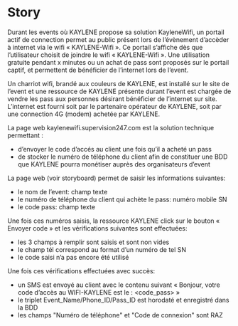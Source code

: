 # Story

Durant les events où KAYLENE propose sa solution KayleneWifi, un portail actif de connection permet au public présent lors de l’évènement d’accèder à internet via le wifi « KAYLENE-Wifi ». Ce portail s’affiche dès que l’utilisateur choisit de joindre le wifi « KAYLENE-Wifi ». Une utilisation gratuite pendant x minutes ou un achat de pass sont proposés sur le portail captif, et permettent de bénéficier de l’internet lors de l’event.

Un charriot wifi, brandé aux couleurs de KAYLENE, est installé sur le site de l’event et une ressource de KAYLENE présente durant l’event est chargée de vendre les pass aux personnes désirant bénéficier de l’internet sur site.
L’internet est fourni soit par le partenaire opérateur de KAYLENE, soit par une connection 4G (modem) achetée par KAYLENE.

La page web kaylenewifi.supervision247.com est la solution technique permettant :
- d’envoyer le code d’accés au client une fois qu’il a acheté un pass
- de stocker le numéro de téléphone du client afin de constituer une BDD que KAYLENE pourra monétiser auprès des organisateurs d’event

La page web (voir storyboard) permet de saisir les informations suivantes:
- le nom de l’event: champ texte
- le numéro de téléphone du client qui achète le pass: numéro mobile SN
- le code pass: champ texte

Une fois ces numéros saisis, la ressource KAYLENE click sur le bouton « Envoyer code » et les vérifications suivantes sont effectuées:
- les 3 champs à remplir sont saisis et sont non vides
- le champ tél correspond au format d’un numéro de tel SN
- le code saisi n’a pas encore été utilisé

Une fois ces vérifications effectuées avec succès:
- un SMS est envoyé au client avec le contenu suivant « Bonjour, votre code d’accès au WIFI-KAYLENE est le : <code_pass> »
- le triplet Event_Name/Phone_ID/Pass_ID est horodaté et enregistré dans la BDD
- les champs "Numéro de téléphone" et "Code de connexion" sont RAZ
